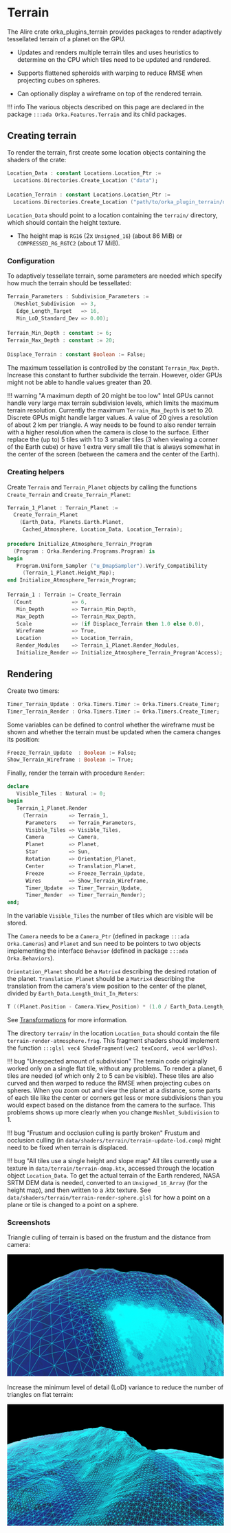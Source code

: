 # Terrain

The Alire crate orka\_plugins\_terrain provides packages to render
adaptively tessellated terrain of a planet on the GPU.

- Updates and renders multiple terrain tiles and uses heuristics to
determine on the CPU which tiles need to be updated and rendered.

- Supports flattened spheroids with warping to reduce RMSE when
projecting cubes on spheres.

- Can optionally display a wireframe on top of the rendered terrain.

!!! info
    The various objects described on this page are declared in
    the package `:::ada Orka.Features.Terrain` and its child packages.

## Creating terrain

To render the terrain, first create some location objects containing
the shaders of the crate:

```ada
Location_Data : constant Locations.Location_Ptr :=
  Locations.Directories.Create_Location ("data");

Location_Terrain : constant Locations.Location_Ptr :=
  Locations.Directories.Create_Location ("path/to/orka_plugin_terrain/data/shaders");
```

`Location_Data` should point to a location containing the `terrain/` directory,
which should contain the height texture.

- The height map is `RG16` (2x `Unsigned_16`) (about 86 MiB) or
  `COMPRESSED_RG_RGTC2` (about 17 MiB).

### Configuration

To adaptively tessellate terrain, some parameters are needed which specify
how much the terrain should be tessellated:

```ada
Terrain_Parameters : Subdivision_Parameters :=
  (Meshlet_Subdivision  => 3,
   Edge_Length_Target   => 16,
   Min_LoD_Standard_Dev => 0.00);

Terrain_Min_Depth : constant := 6;
Terrain_Max_Depth : constant := 20;

Displace_Terrain : constant Boolean := False;
```

The maximum tessellation is controlled by the constant `Terrain_Max_Depth`.
Increase this constant to further subdivide the terrain.
However, older GPUs might not be able to handle values greater than 20.

!!! warning "A maximum depth of 20 might be too low"
    Intel GPUs cannot handle very large max terrain subdivision levels,
    which limits the maximum terrain resolution.
    Currently the maximum `Terrain_Max_Depth` is set to 20.
    Discrete GPUs might handle larger values.
    A value of 20 gives a resolution of about 2 km per triangle.
    A way needs to be found to also render terrain with a higher resolution
    when the camera is close to the surface.
    Either replace the (up to) 5 tiles with 1 to 3 smaller tiles (3 when
    viewing a corner of the Earth cube) or have 1 extra very small tile that
    is always somewhat in the center of the screen (between the camera and
    the center of the Earth).

### Creating helpers

Create `Terrain` and `Terrain_Planet` objects by calling the functions
`Create_Terrain` and `Create_Terrain_Planet`:

```ada
Terrain_1_Planet : Terrain_Planet :=
  Create_Terrain_Planet
    (Earth_Data, Planets.Earth.Planet,
     Cached_Atmosphere, Location_Data, Location_Terrain);

procedure Initialize_Atmosphere_Terrain_Program
  (Program : Orka.Rendering.Programs.Program) is
begin
   Program.Uniform_Sampler ("u_DmapSampler").Verify_Compatibility
     (Terrain_1_Planet.Height_Map);
end Initialize_Atmosphere_Terrain_Program;

Terrain_1 : Terrain := Create_Terrain
  (Count             => 6,
   Min_Depth         => Terrain_Min_Depth,
   Max_Depth         => Terrain_Max_Depth,
   Scale             => (if Displace_Terrain then 1.0 else 0.0),
   Wireframe         => True,
   Location          => Location_Terrain,
   Render_Modules    => Terrain_1_Planet.Render_Modules,
   Initialize_Render => Initialize_Atmosphere_Terrain_Program'Access);
```

## Rendering

Create two timers:

```ada
Timer_Terrain_Update : Orka.Timers.Timer := Orka.Timers.Create_Timer;
Timer_Terrain_Render : Orka.Timers.Timer := Orka.Timers.Create_Timer;
```

Some variables can be defined to control whether the wireframe must
be shown and whether the terrain must be updated when the camera changes
its position:

```ada
Freeze_Terrain_Update  : Boolean := False;
Show_Terrain_Wireframe : Boolean := True;
```

Finally, render the terrain with procedure `Render`:

```ada
declare
   Visible_Tiles : Natural := 0;
begin
   Terrain_1_Planet.Render
     (Terrain       => Terrain_1,
      Parameters    => Terrain_Parameters,
      Visible_Tiles => Visible_Tiles,
      Camera        => Camera,
      Planet        => Planet,
      Star          => Sun,
      Rotation      => Orientation_Planet,
      Center        => Translation_Planet,
      Freeze        => Freeze_Terrain_Update,
      Wires         => Show_Terrain_Wireframe,
      Timer_Update  => Timer_Terrain_Update,
      Timer_Render  => Timer_Terrain_Render);
end;
```

In the variable `Visible_Tiles` the number of tiles which are visible will be stored.

The `Camera` needs to be a `Camera_Ptr` (defined in package `:::ada Orka.Cameras`)
and `Planet` and `Sun` need to be pointers to two objects implementing
the interface `Behavior` (defined in package `:::ada Orka.Behaviors`).

`Orientation_Planet` should be a `Matrix4` describing the desired rotation
of the planet.
`Translation_Planet` should be a `Matrix4` describing the translation
from the camera's view position to the center of the planet, divided
by `Earth_Data.Length_Unit_In_Meters`:

```ada
T ((Planet.Position - Camera.View_Position) * (1.0 / Earth_Data.Length_Unit_In_Meters)`
```

See [Transformations](/transforms/matrices/#transformations) for more information.

The directory `terrain/` in the location `Location_Data` should contain
the file `terrain-render-atmosphere.frag`. This fragment shaders should
implement the function `:::glsl vec4 ShadeFragment(vec2 texCoord, vec4 worldPos)`.

!!! bug "Unexpected amount of subdivision"
    The terrain code originally worked only on a single flat tile, without any
    problems. To render a planet, 6 tiles are needed (of which only 2 to 5 can
    be visible). These tiles are also curved and then warped to reduce the RMSE
    when projecting cubes on spheres.
    When you zoom out and view the planet at a distance, some parts of each
    tile like the center or corners get less or more subdivisions than you
    would expect based on the distance from the camera to the surface. This
    problems shows up more clearly when you change `Meshlet_Subdivision` to 1.

!!! bug "Frustum and occlusion culling is partly broken"
    Frustum and occlusion culling (in `data/shaders/terrain/terrain-update-lod.comp`)
    might need to be fixed when terrain is displaced.

!!! bug "All tiles use a single height and slope map"
    All tiles currently use a texture in `data/terrain/terrain-dmap.ktx`,
    accessed through the location object `Location_Data`.
    To get the actual terrain of the Earth rendered, NASA SRTM DEM data is
    needed, converted to an `Unsigned_16_Array` (for the height map),
    and then written to a .ktx texture.
    See `data/shaders/terrain/terrain-render-sphere.glsl` for how a point on a
    plane or tile is changed to a point on a sphere.

### Screenshots

Triangle culling of terrain is based on the frustum and the distance from camera:

![Culled terrain](../images/terrain-culling.png)

Increase the minimum level of detail (LoD) variance to reduce the number
of triangles on flat terrain:

![LoD](../images/terrain-lod.png)
